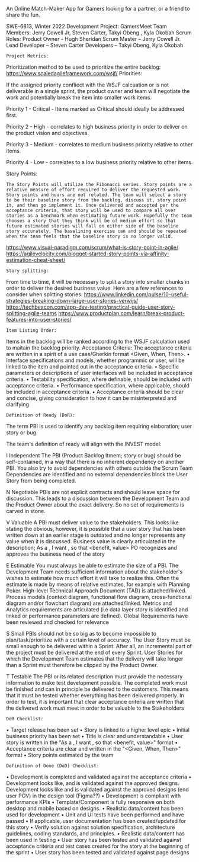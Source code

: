 An Online Match-Maker App for Gamers looking for a partner, or a friend to share the fun.

SWE-6813, Winter 2022 Development Project: GamersMeet Team Members: Jerry Cowell Jr, Steven Carter, Takyi Obeng , Kyla Okobah
Scrum Roles: Product Owner - Hugh Sheridan Scrum Master – Jerry Cowell Jr. Lead Developer – Steven Carter Developers – Takyi Obeng, Kyla Okobah

    Project Metrics:
Prioritization method to be used to prioritize the entire backlog: https://www.scaledagileframework.com/wsjf/ 
Priorities:

If the assigned priority confliect with the WSJF calcuation or is not deliverable in a single sprint, the product owner and team will negotiate the work and potentially break the item into smaller work items.

Priority 1 - Critical - Items marked as Critical should ideally be addressed first.

Priority 2 - High - correlates to high business priority in order to deliver on the product vision and objectives.

Priority 3 - Medium - correlates to medium business priority relative to other items.

Priority 4 - Low - correlates to a low business priority relative to other items.

Story Points:

    The Story Points will utilize the Fibonacci series. Story points are a relative measure of effort required to deliver the requested work. Story points and hours are not related. The team will select a story to be their baseline story from the backlog, discuss it, story point it, and then go implement it. Once delivered and accepted per the acceptance criteria, that story will be used to compare all over stories as a benchmark when estimating future work. Hopefully the team chooses a story that they think will be of medium effort so that future estimated stories will fall on either side of the baseline story accurately. The baselining exercise can and should be repeated when the team feels that the baseline story is no longer valid.
https://www.visual-paradigm.com/scrum/what-is-story-point-in-agile/  https://agilevelocity.com/blogget-started-story-points-via-affinity-estimation-cheat-sheet/ 

    Story splitting:
From time to time, it will be necessary to split a story into smaller chunks in order to deliver the desired business value. Here are a few references to consider when splitting stories:
https://www.linkedin.com/pulse/10-useful-strategies-breaking-down-large-user-stories-verwijs/  https://techbeacon.com/app-dev-testing/practical-guide-user-story-splitting-agile-teams  https://www.productplan.com/learn/break-product-features-into-user-stories/ 


    Item Listing Order:

Items in the backlog will be ranked according to the WSJF calculation used to maitain the backlog priority.
Acceptance Criteria: The acceptance criteria are written in a spirit of a use case/Gherkin format <Given, When, Then>.
•	Interface specifications and models, whether programmic or user, will be linked to the item and pointed out in the acceptance criteria.
•	Specific parameters or descriptions of user interfaces will be included in acceptance criteria.
•	Testability specification, where definable, should be included with acceptance criteria.
•	Performance specification, where applicable, should be included in acceptance criteria.
•	Acceptance criteria should be clear and concise, giving consideration to how it can be misinterpreted and clarifying

    Definition of Ready (DoR):

The term PBI is used to identify any backlog item requiring elaboration; user story or bug.

The team's definition of ready will align with the INVEST model:

I Independent The PBI (Product Backlog Itmem; story or bug) should be self-contained, in a way that there is no inherent dependency on another PBI. You also try to avoid dependencies with others outside the Scrum Team Dependencies are identified and no external dependencies block the User Story from being completed.

N Negotiable PBIs are not explicit contracts and should leave space for discussion. This leads to a discussion between the Development Team and the Product Owner about the exact delivery. So no set of requirements is carved in stone.

V Valuable A PBI must deliver value to the stakeholders. This looks like stating the obvious, however, it is possible that a user story that has been written down at an earlier stage is outdated and no longer represents any value when it is discussed. Business value is clearly articulated in the description; As a <type of user>, I want <some goal or objective >, so that <benefit, value> PO recognizes and approves the business need of the story

E Estimable You must always be able to estimate the size of a PBI. The Development Team needs sufficient information about the stakeholder's wishes to estimate how much effort it will take to realize this. Often the estimate is made by means of relative estimates, for example with Planning Poker. High-level Technical Approach Document (TAD) is attached/linked. Process models (context diagram, functional flow diagram, cross-functional diagram and/or flowchart diagram) are attached/linked. Metrics and Analytics requirements are articulated (i.e data layer story is identified and linked or performance parameters are defined). Global Requirements have been reviewed and checked for relevance

S Small PBIs should not be so big as to become impossible to plan/task/prioritize with a certain level of accuracy. The User Story must be small enough to be delivered within a Sprint. After all, an incremental part of the project must be delivered at the end of every Sprint. User Stories for which the Development Team estimates that the delivery will take longer than a Sprint must therefore be clipped by the Product Owner.

T Testable The PBI or its related description must provide the necessary information to make test development possible. The completed work must be finished and can in principle be delivered to the customers. This means that it must be tested whether everything has been delivered properly. In order to test, it is important that clear acceptance criteria are written that the delivered work must meet in order to be valuable to the Stakeholders


    DoR Checklist:
•	Target release has been set
•	Story is linked to a higher level epic
•	Initial business priority has been set
•	Title is clear and understandable
•	User story is written in the "As a <type of user>, I want <some goal or objective >, so that <benefit, value>" format
•	Acceptance criteria are clear and written in the "<Given, When, Then>" format
•	Story points estimated by the team
    
    Definition of Done (DoD) Checklist:
•	Development is completed and validated against the acceptance criteria
•	Development looks like, and is validated against the approved designs. Development looks like and is validated against the approved designs (end user POV) in the design tool (Figma??)
•	Development is compliant with performance KPIs
•	Template/Component is fully responsive on both desktop and mobile based on designs.
•	Realistic data/content has been used for development
•	Unit and UI tests have been performed and have passed
•	If applicable, user documentation has been created/updated for this story
•	Verify solution against solution specification, architecture guidelines, coding standards, and principles.
•	Realistic data/content has been used in testing
•	User story has been tested and validated against acceptance criteria and test cases created for the story at the beginning of the sprint
•	User story has been tested and validated against page designs

